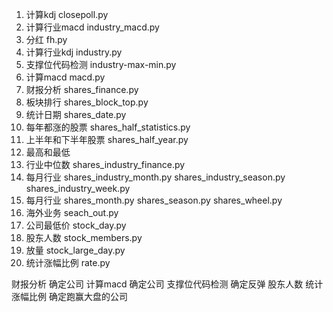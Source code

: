 
1. 计算kdj closepoll.py
2. 计算行业macd industry_macd.py
3. 分红 fh.py
4. 计算行业kdj industry.py
5. 支撑位代码检测 industry-max-min.py
6. 计算macd macd.py
7. 财报分析 shares_finance.py
10. 板块排行 shares_block_top.py
11. 统计日期 shares_date.py
12. 每年都涨的股票 shares_half_statistics.py
13. 上半年和下半年股票 shares_half_year.py 
14. 最高和最低
15. 行业中位数 shares_industry_finance.py
16. 每月行业 shares_industry_month.py shares_industry_season.py shares_industry_week.py
16. 每月行业 shares_month.py shares_season.py shares_wheel.py
17. 海外业务 seach_out.py
18. 公司最低价 stock_day.py
19. 股东人数 stock_members.py
20. 放量 stock_large_day.py
21. 统计涨幅比例 rate.py


 财报分析 确定公司
 计算macd 确定公司
 支撑位代码检测 确定反弹
 股东人数 
 统计涨幅比例 确定跑赢大盘的公司
 
 
 

